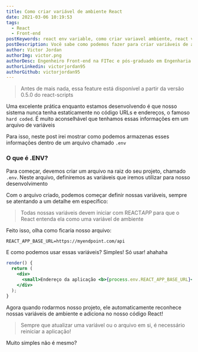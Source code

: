 ```yaml
---
title: Como criar variável de ambiente React
date: 2021-03-06 10:19:53
tags:
  - React
  - Front-end
postKeywords: react env variable, como criar variavel ambiente, react variavel, ambiente react variavel, react, variavel, .env, env, environment, reactjs, front-end, dicas, hardcoded react, evitar hardcoded
postDescription: Você sabe como podemos fazer para criar variáveis de ambiente dentro de uma aplicação React? Neste passo a passo, irei mostrar isso de uma maneira simples e rápida!
author: Victor Jordan
authorImg: victor.png
authorDesc: Engenheiro Front-end na FITec e pós-graduado em Engenharia de Software pela PUC-MG e formado em Banco de Dados pela Fatec, apaixonado por usabilidade, performance e UX!
authorLinkedin: victorjordan95
authorGithub: victorjordan95
---
```


> Antes de mais nada, essa feature está disponível a partir da versão 0.5.0 do react-scripts

Uma excelente prática enquanto estamos desenvolvendo é que nosso sistema nunca tenha estaticamente no código URLs e endereços, o famoso `hard coded`.
É muito aconselhável que tenhamos essas informações em um arquivo de variáveis

Para isso, neste post irei mostrar como podemos armazenas esses informações dentro de um arquivo chamado `.env`

<!-- more -->

### O que é .ENV?

Para começar, devemos criar um arquivo na raiz do seu projeto, chamado `.env`.
Neste arquivo, definiremos as variáveis que iremos utilizar para nosso desenvolvimento

Com o arquivo criado, podemos começar definir nossas variáveis, sempre se atentando a um detalhe em específico:

> Todas nossas variáveis devem iniciar com REACT*APP* para que o React entenda ela como uma variável de ambiente

Feito isso, olha como ficaria nosso arquivo:

```txt
REACT_APP_BASE_URL=https://myendpoint.com/api
```

E como podemos usar essas variáveis? Simples! Só usar! ahahaha

```jsx
render() {
  return (
    <div>
      <small>Endereço da aplicação <b>{process.env.REACT_APP_BASE_URL}</b> mode.</small>
    </div>
  );
}
```

Agora quando rodarmos nosso projeto, ele automaticamente reconhece nossas variáveis de ambiente e adiciona no nosso código React!

> Sempre que atualizar uma variável ou o arquivo em si, é necessário reiniciar a aplicação!

Muito simples não é mesmo?
